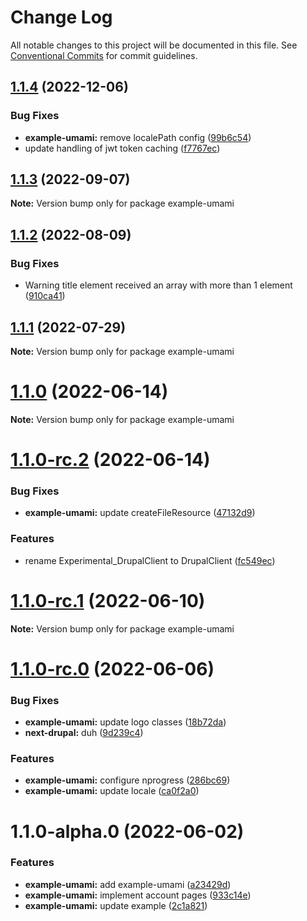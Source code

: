 # Change Log

All notable changes to this project will be documented in this file.
See [Conventional Commits](https://conventionalcommits.org) for commit guidelines.

## [1.1.4](https://github.com/chapter-three/next-drupal/compare/example-umami@1.1.3...example-umami@1.1.4) (2022-12-06)


### Bug Fixes

* **example-umami:** remove localePath config ([99b6c54](https://github.com/chapter-three/next-drupal/commit/99b6c543a91a23f31df149a604f11202a6433a79))
* update handling of jwt token caching ([f7767ec](https://github.com/chapter-three/next-drupal/commit/f7767ecaece08f3800551c5da0b4fb49591cb2d0))





## [1.1.3](https://github.com/chapter-three/next-drupal/compare/example-umami@1.1.2...example-umami@1.1.3) (2022-09-07)

**Note:** Version bump only for package example-umami





## [1.1.2](https://github.com/chapter-three/next-drupal/compare/example-umami@1.1.1...example-umami@1.1.2) (2022-08-09)


### Bug Fixes

* Warning title element received an array with more than 1 element ([910ca41](https://github.com/chapter-three/next-drupal/commit/910ca41ca230e5948fbe9d880bed04232d004306))





## [1.1.1](https://github.com/chapter-three/next-drupal/compare/example-umami@1.1.0...example-umami@1.1.1) (2022-07-29)

**Note:** Version bump only for package example-umami





# [1.1.0](https://github.com/chapter-three/next-drupal/compare/example-umami@1.1.0-rc.2...example-umami@1.1.0) (2022-06-14)

**Note:** Version bump only for package example-umami





# [1.1.0-rc.2](https://github.com/chapter-three/next-drupal/compare/example-umami@1.1.0-rc.1...example-umami@1.1.0-rc.2) (2022-06-14)


### Bug Fixes

* **example-umami:** update createFileResource ([47132d9](https://github.com/chapter-three/next-drupal/commit/47132d9190c00a9de000a36912fa8fdf986b7c56))


### Features

* rename Experimental_DrupalClient to DrupalClient ([fc549ec](https://github.com/chapter-three/next-drupal/commit/fc549ecab94a5a1e67f38b4e951351365adbb1f5))





# [1.1.0-rc.1](https://github.com/chapter-three/next-drupal/compare/example-umami@1.1.0-rc.0...example-umami@1.1.0-rc.1) (2022-06-10)

**Note:** Version bump only for package example-umami





# [1.1.0-rc.0](https://github.com/chapter-three/next-drupal/compare/example-umami@1.1.0-alpha.0...example-umami@1.1.0-rc.0) (2022-06-06)


### Bug Fixes

* **example-umami:** update logo classes ([18b72da](https://github.com/chapter-three/next-drupal/commit/18b72da75be6ebfb5abf64ad52a7f4dd56d30b9c))
* **next-drupal:** duh ([9d239c4](https://github.com/chapter-three/next-drupal/commit/9d239c49ae7fc5895e9a34176cf1d5657cd0aab9))


### Features

* **example-umami:** configure nprogress ([286bc69](https://github.com/chapter-three/next-drupal/commit/286bc69519545bc1dc646d6ad6db27ae98754676))
* **example-umami:** update locale ([ca0f2a0](https://github.com/chapter-three/next-drupal/commit/ca0f2a051006fa8fb1e968e161181964c54b9f7a))





# 1.1.0-alpha.0 (2022-06-02)


### Features

* **example-umami:** add example-umami ([a23429d](https://github.com/chapter-three/next-drupal/commit/a23429dcfd8675bbc41bd8db77da1757191aed01))
* **example-umami:** implement account pages ([933c14e](https://github.com/chapter-three/next-drupal/commit/933c14ef6cdbc5c323d631d3e5ee70081eb49ce7))
* **example-umami:** update example ([2c1a821](https://github.com/chapter-three/next-drupal/commit/2c1a8219c974524a591afa3b9176753bce140dcc))

